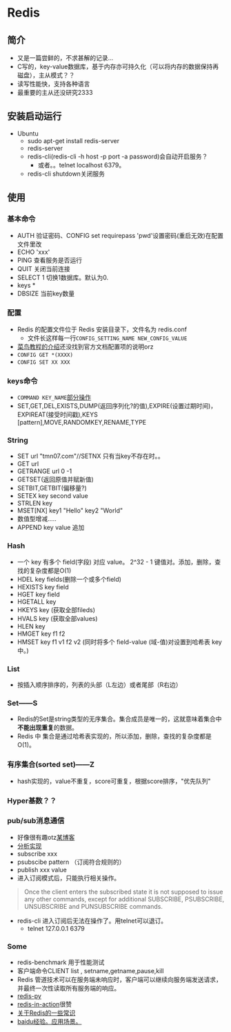 # Redis

## 简介
- 又是一篇尝鲜的，不求甚解的记录...
- C写的，key-value数据库，基于内存亦可持久化（可以将内存的数据保持再磁盘），主从模式？？
- 读写性能快，支持各种语言
- 最重要的主从还没研究2333

## 安装启动运行
- Ubuntu
	- 	sudo apt-get install redis-server
	- 	redis-server
	- 	redis-cli(redis-cli -h host -p port -a password)会自动开启服务？
		- 	或者。。telnet localhost 6379。
	- 	redis-cli shutdown关闭服务

## 使用

### 基本命令
- AUTH 验证密码、CONFIG set requirepass 'pwd'设置密码(重启无效)在配置文件里改
- ECHO 'xxx'
- PING 查看服务是否运行
- QUIT 关闭当前连接
- SELECT 1 切换1数据库。默认为0.
- keys * 
- DBSIZE 当前key数量

### 配置
- Redis 的配置文件位于 Redis 安装目录下，文件名为 redis.conf
	- 文件长这样每一行`CONFIG_SETTING_NAME NEW_CONFIG_VALUE`
- [菜鸟教程的介绍](http://www.runoob.com/redis/redis-conf.html)还没找到官方文档配置项的说明orz
- `CONFIG GET *(XXXX)`
- `CONFIG SET XX XXX`

### keys命令
- `COMMAND KEY_NAME`[部分操作](http://www.runoob.com/redis/redis-keys.html)
- SET,GET,DEL,EXISTS,DUMP(返回序列化?的值),EXPIRE(设置过期时间)，EXPIREAT(接受时间戳),KEYS [pattern],MOVE,RANDOMKEY,RENAME,TYPE

### String

- 	SET url "tmn07.com"//SETNX 只有当key不存在时。。
- 	GET url
- 	GETRANGE url 0 -1
- 	GETSET(返回原值并赋新值)
- 	SETBIT,GETBIT(偏移量?)
- 	SETEX key second value
- 	STRLEN key
- 	MSET[NX] key1 "Hello" key2 "World"
- 	数值型增减.....
- 	APPEND key value 追加

### Hash

- 一个 key 有多个 field(字段) 对应 value。 2^32 - 1 键值对。添加，删除，查找的复杂度都是O(1)
- HDEL key fields(删除一个或多个field)
- HEXISTS key field
- HGET key field
- HGETALL key
- HKEYS key (获取全部fileds)
- HVALS key (获取全部values)
- HLEN key
- HMGET key f1 f2 
- HMSET key f1 v1 f2 v2 (同时将多个 field-value (域-值)对设置到哈希表 key 中。)

### List
- 按插入顺序排序的，列表的头部（L左边）或者尾部（R右边）

### Set——S
- Redis的Set是string类型的无序集合。集合成员是唯一的，这就意味着集合中**不能出现重复**的数据。
- Redis 中 集合是通过哈希表实现的，所以添加，删除，查找的复杂度都是O(1)。

### 有序集合(sorted set)——Z
- hash实现的，value不重复，score可重复，根据score排序，"优先队列"

### Hyper基数？？

### pub/sub消息通信
- 好像很有趣otz[某博客](http://blog.sina.com.cn/s/blog_62b832910100xok2.html)
- [分析实现](http://redisbook.readthedocs.io/en/latest/feature/pubsub.html)
- subscribe xxx
- psubscibe pattern （订阅符合规则的）
- publish xxx value
- 进入订阅模式后，只能执行相关操作。
> Once the client enters the subscribed state it is not supposed to issue any other commands, except for additional SUBSCRIBE, PSUBSCRIBE, UNSUBSCRIBE and PUNSUBSCRIBE commands.

- redis-cli 进入订阅后无法在操作了。用telnet可以退订。
	- telnet 127.0.0.1 6379

### Some
- redis-benchmark 用于性能测试
- 客户端命令CLIENT list , setname,getname,pause,kill
- Redis 管道技术可以在服务端未响应时，客户端可以继续向服务端发送请求，并最终一次性读取所有服务端的响应。
- [redis-py](https://github.com/andymccurdy/redis-py)
- [redis-in-action](https://www.gitbook.com/book/abcfy2/redis-in-action-reading-notes)很赞
- [关于Redis的一些常识](http://blog.csdn.net/mengxianhua/article/details/8961713)
- [baidu经验。应用场景。](http://jingyan.baidu.com/article/fdbd4277187fb7b89e3f48f2.html)